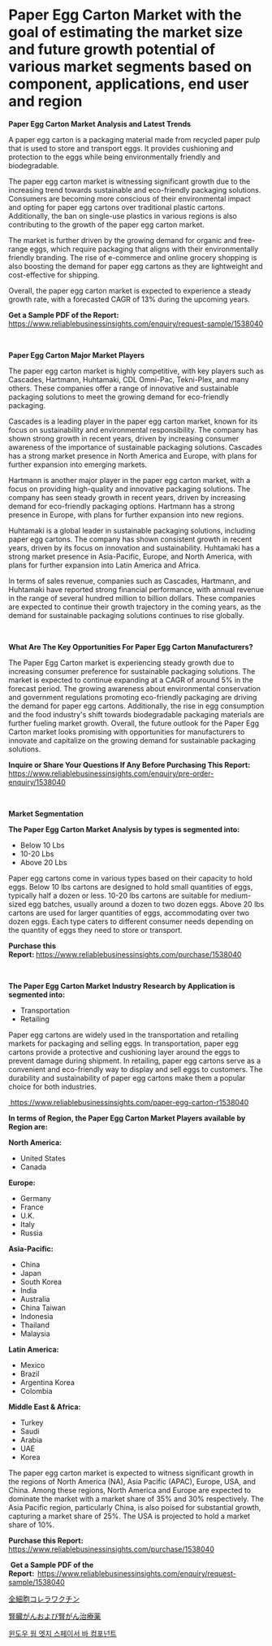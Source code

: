 <p><h1>Paper Egg Carton Market with the goal of estimating the market size and future growth potential of various market segments based on component, applications, end user and region</h1></p><p><strong>Paper Egg Carton Market Analysis and Latest Trends</strong></p>
<p><p>A paper egg carton is a packaging material made from recycled paper pulp that is used to store and transport eggs. It provides cushioning and protection to the eggs while being environmentally friendly and biodegradable.</p><p>The paper egg carton market is witnessing significant growth due to the increasing trend towards sustainable and eco-friendly packaging solutions. Consumers are becoming more conscious of their environmental impact and opting for paper egg cartons over traditional plastic cartons. Additionally, the ban on single-use plastics in various regions is also contributing to the growth of the paper egg carton market.</p><p>The market is further driven by the growing demand for organic and free-range eggs, which require packaging that aligns with their environmentally friendly branding. The rise of e-commerce and online grocery shopping is also boosting the demand for paper egg cartons as they are lightweight and cost-effective for shipping.</p><p>Overall, the paper egg carton market is expected to experience a steady growth rate, with a forecasted CAGR of 13% during the upcoming years.</p></p>
<p><strong>Get a Sample PDF of the Report:&nbsp;</strong> <a href="https://www.reliablebusinessinsights.com/enquiry/request-sample/1538040">https://www.reliablebusinessinsights.com/enquiry/request-sample/1538040</a></p>
<p>&nbsp;</p>
<p><strong>Paper Egg Carton Major Market Players</strong></p>
<p><p>The paper egg carton market is highly competitive, with key players such as Cascades, Hartmann, Huhtamaki, CDL Omni-Pac, Tekni-Plex, and many others. These companies offer a range of innovative and sustainable packaging solutions to meet the growing demand for eco-friendly packaging.</p><p>Cascades is a leading player in the paper egg carton market, known for its focus on sustainability and environmental responsibility. The company has shown strong growth in recent years, driven by increasing consumer awareness of the importance of sustainable packaging solutions. Cascades has a strong market presence in North America and Europe, with plans for further expansion into emerging markets.</p><p>Hartmann is another major player in the paper egg carton market, with a focus on providing high-quality and innovative packaging solutions. The company has seen steady growth in recent years, driven by increasing demand for eco-friendly packaging options. Hartmann has a strong presence in Europe, with plans for further expansion into new regions.</p><p>Huhtamaki is a global leader in sustainable packaging solutions, including paper egg cartons. The company has shown consistent growth in recent years, driven by its focus on innovation and sustainability. Huhtamaki has a strong market presence in Asia-Pacific, Europe, and North America, with plans for further expansion into Latin America and Africa.</p><p>In terms of sales revenue, companies such as Cascades, Hartmann, and Huhtamaki have reported strong financial performance, with annual revenue in the range of several hundred million to billion dollars. These companies are expected to continue their growth trajectory in the coming years, as the demand for sustainable packaging solutions continues to rise globally.</p></p>
<p>&nbsp;</p>
<p><strong>What Are The Key Opportunities For Paper Egg Carton Manufacturers?</strong></p>
<p><p>The Paper Egg Carton market is experiencing steady growth due to increasing consumer preference for sustainable packaging solutions. The market is expected to continue expanding at a CAGR of around 5% in the forecast period. The growing awareness about environmental conservation and government regulations promoting eco-friendly packaging are driving the demand for paper egg cartons. Additionally, the rise in egg consumption and the food industry's shift towards biodegradable packaging materials are further fueling market growth. Overall, the future outlook for the Paper Egg Carton market looks promising with opportunities for manufacturers to innovate and capitalize on the growing demand for sustainable packaging solutions.</p></p>
<p><strong>Inquire or Share Your Questions If Any Before Purchasing This Report:</strong> <a href="https://www.reliablebusinessinsights.com/enquiry/pre-order-enquiry/1538040">https://www.reliablebusinessinsights.com/enquiry/pre-order-enquiry/1538040</a></p>
<p>&nbsp;</p>
<p><strong>Market Segmentation</strong></p>
<p><strong>The Paper Egg Carton Market Analysis by types is segmented into:</strong></p>
<p><ul><li>Below 10 Lbs</li><li>10-20 Lbs</li><li>Above 20 Lbs</li></ul></p>
<p><p>Paper egg cartons come in various types based on their capacity to hold eggs. Below 10 lbs cartons are designed to hold small quantities of eggs, typically half a dozen or less. 10-20 lbs cartons are suitable for medium-sized egg batches, usually around a dozen to two dozen eggs. Above 20 lbs cartons are used for larger quantities of eggs, accommodating over two dozen eggs. Each type caters to different consumer needs depending on the quantity of eggs they need to store or transport.</p></p>
<p><strong>Purchase this Report:&nbsp;</strong><a href="https://www.reliablebusinessinsights.com/purchase/1538040">https://www.reliablebusinessinsights.com/purchase/1538040</a></p>
<p>&nbsp;</p>
<p><strong>The Paper Egg Carton Market Industry Research by Application is segmented into:</strong></p>
<p><ul><li>Transportation</li><li>Retailing</li></ul></p>
<p><p>Paper egg cartons are widely used in the transportation and retailing markets for packaging and selling eggs. In transportation, paper egg cartons provide a protective and cushioning layer around the eggs to prevent damage during shipment. In retailing, paper egg cartons serve as a convenient and eco-friendly way to display and sell eggs to customers. The durability and sustainability of paper egg cartons make them a popular choice for both industries.</p></p>
<p><a href="https://www.reliablebusinessinsights.com/paper-egg-carton-r1538040">&nbsp;https://www.reliablebusinessinsights.com/paper-egg-carton-r1538040</a></p>
<p><strong>In terms of Region, the Paper Egg Carton Market Players available by Region are:</strong></p>
<p>
    <p> <strong> North America: </strong>
        <ul>
            <li>United States</li>
            <li>Canada</li>
        </ul>
        </p> 
    <p> <strong> Europe: </strong>
        <ul>
            <li>Germany</li>
            <li>France</li>
            <li>U.K.</li>
            <li>Italy</li>
            <li>Russia</li>
        </ul>
        </p> 
    <p> <strong> Asia-Pacific: </strong>
        <ul>
            <li>China</li>
            <li>Japan</li>
            <li>South Korea</li>
            <li>India</li>
            <li>Australia</li>
            <li>China Taiwan</li>
            <li>Indonesia</li>
            <li>Thailand</li>
            <li>Malaysia</li>
        </ul>
        </p> 
    <p> <strong> Latin America: </strong>
        <ul>
            <li>Mexico</li>
            <li>Brazil</li>
            <li>Argentina Korea</li>
            <li>Colombia</li>
        </ul>
        </p> 
    <p> <strong> Middle East & Africa: </strong>
        <ul>
            <li>Turkey</li>
            <li>Saudi</li>
            <li>Arabia</li>
            <li>UAE</li>
            <li>Korea</li>
        </ul>
    </p>
    </p>
<p><p>The paper egg carton market is expected to witness significant growth in the regions of North America (NA), Asia Pacific (APAC), Europe, USA, and China. Among these regions, North America and Europe are expected to dominate the market with a market share of 35% and 30% respectively. The Asia Pacific region, particularly China, is also poised for substantial growth, capturing a market share of 25%. The USA is projected to hold a market share of 10%.</p></p>
<p><strong>Purchase this Report: </strong><a href="https://www.reliablebusinessinsights.com/purchase/1538040">https://www.reliablebusinessinsights.com/purchase/1538040</a></p>
<p>&nbsp;<strong>Get a Sample PDF of the Report:&nbsp;&nbsp;</strong><a href="https://www.reliablebusinessinsights.com/enquiry/request-sample/1538040">https://www.reliablebusinessinsights.com/enquiry/request-sample/1538040</a></p>
<p><strong></strong></p>
<p><p><a href="https://github.com/ReganWisoky2023/Market-Research-Report-List-2/blob/main/7093765142898.md">全細胞コレラワクチン</a></p><p><a href="https://github.com/andrade7361/Market-Research-Report-List-1/blob/main/4707978142899.md">腎臓がんおよび腎がん治療薬</a></p><p><a href="https://github.com/vs10l4sfg5c/Market-Research-Report-List-2/blob/main/3824325150652.md">윈도우 웜 엣지 스페이서 바 컴포넌트</a></p></p>